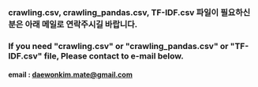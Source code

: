 ### crawling.csv, crawling_pandas.csv, TF-IDF.csv 파일이 필요하신 분은 아래 메일로 연락주시길 바랍니다.

### If you need "crawling.csv" or "crawling_pandas.csv" or "TF-IDF.csv" file, Please contact to e-mail below.

#### email : daewonkim.mate@gmail.com
